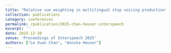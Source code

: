 ```yaml
---
title: "Relative cue weighting in multilingual stop voicing production"
collection: publications
category: conferences
permalink: /publication/2025-chan-heuser-interspeech
excerpt: ''
date: 2025-12-30
venue: 'Proceedings of Interspeech 2025'
authors: ["Le Xuan Chan", "Annika Heuser"]
---
```


<!---
citation: 'Chan, L. X., & Heuser, A. (To appear). "Relative cue weighting in multilingual stop voicing production." <i>Proceedings of Interspeech 2025</i>.'
-->